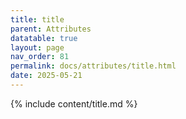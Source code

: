 ```yaml
---
title: title
parent: Attributes
datatable: true
layout: page
nav_order: 81
permalink: docs/attributes/title.html
date: 2025-05-21
---
```

{% include content/title.md %}
